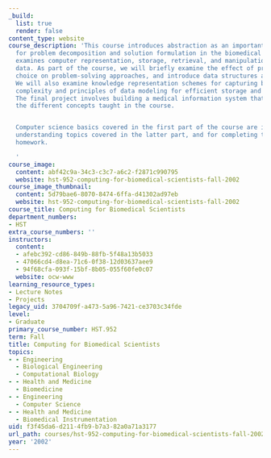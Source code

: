 ```yaml
---
_build:
  list: true
  render: false
content_type: website
course_description: 'This course introduces abstraction as an important mechanism
  for problem decomposition and solution formulation in the biomedical domain, and
  examines computer representation, storage, retrieval, and manipulation of biomedical
  data. As part of the course, we will briefly examine the effect of programming paradigm
  choice on problem-solving approaches, and introduce data structures and algorithms.
  We will also examine knowledge representation schemes for capturing biomedical domain
  complexity and principles of data modeling for efficient storage and retrieval.
  The final project involves building a medical information system that encompasses
  the different concepts taught in the course.


  Computer science basics covered in the first part of the course are integral to
  understanding topics covered in the latter part, and for completing the assigned
  homework.

  '
course_image:
  content: abf42c9a-34c3-c3c7-a6c2-f2871c990795
  website: hst-952-computing-for-biomedical-scientists-fall-2002
course_image_thumbnail:
  content: 5d79bae6-8070-8474-6ffa-d41302ad97eb
  website: hst-952-computing-for-biomedical-scientists-fall-2002
course_title: Computing for Biomedical Scientists
department_numbers:
- HST
extra_course_numbers: ''
instructors:
  content:
  - afebc392-cd86-849b-88fb-5f48a13b5033
  - 47066cd4-d8ea-71c6-0f38-12d03637aee9
  - 94f68cfa-093f-15bf-8b05-055f60fe0c07
  website: ocw-www
learning_resource_types:
- Lecture Notes
- Projects
legacy_uid: 3704709f-a473-5a96-7421-ce3703c34fde
level:
- Graduate
primary_course_number: HST.952
term: Fall
title: Computing for Biomedical Scientists
topics:
- - Engineering
  - Biological Engineering
  - Computational Biology
- - Health and Medicine
  - Biomedicine
- - Engineering
  - Computer Science
- - Health and Medicine
  - Biomedical Instrumentation
uid: f3f45da6-d211-4fb9-b7a3-82a0a71a3177
url_path: courses/hst-952-computing-for-biomedical-scientists-fall-2002
year: '2002'
---
```

